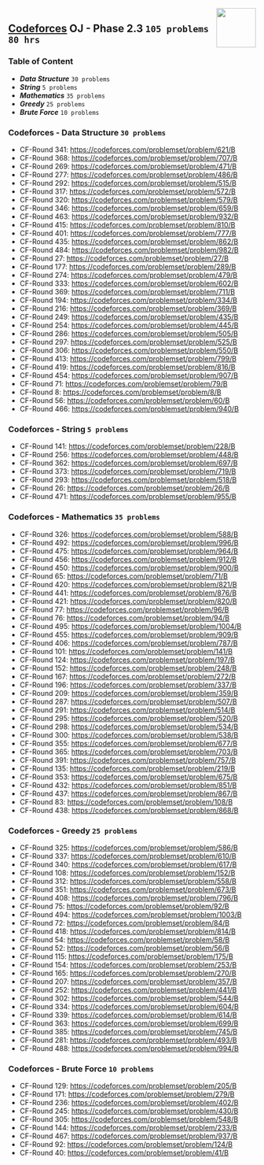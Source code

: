 <img align="right" width="80" src="https://github.com/cs-MohamedAyman/Problem-Solving-Training/blob/master/online-judges-logos/codeforces.jpg">

## [Codeforces](https://codeforces.com/) OJ - Phase 2.3 `105 problems` `80 hrs`

### Table of Content

- ***Data Structure*** `30 problems`
- ***String***         `5 problems`
- ***Mathematics***    `35 problems`
- ***Greedy***         `25 problems`
- ***Brute Force***    `10 problems`

### Codeforces - Data Structure `30 problems`

- CF-Round 341: https://codeforces.com/problemset/problem/621/B
- CF-Round 368: https://codeforces.com/problemset/problem/707/B
- CF-Round 269: https://codeforces.com/problemset/problem/471/B
- CF-Round 277: https://codeforces.com/problemset/problem/486/B
- CF-Round 292: https://codeforces.com/problemset/problem/515/B
- CF-Round 317: https://codeforces.com/problemset/problem/572/B
- CF-Round 320: https://codeforces.com/problemset/problem/579/B
- CF-Round 346: https://codeforces.com/problemset/problem/659/B
- CF-Round 463: https://codeforces.com/problemset/problem/932/B
- CF-Round 415: https://codeforces.com/problemset/problem/810/B
- CF-Round 401: https://codeforces.com/problemset/problem/777/B
- CF-Round 435: https://codeforces.com/problemset/problem/862/B
- CF-Round 484: https://codeforces.com/problemset/problem/982/B
- CF-Round 27: https://codeforces.com/problemset/problem/27/B
- CF-Round 177: https://codeforces.com/problemset/problem/289/B
- CF-Round 274: https://codeforces.com/problemset/problem/479/B
- CF-Round 333: https://codeforces.com/problemset/problem/602/B
- CF-Round 369: https://codeforces.com/problemset/problem/711/B
- CF-Round 194: https://codeforces.com/problemset/problem/334/B
- CF-Round 216: https://codeforces.com/problemset/problem/369/B
- CF-Round 249: https://codeforces.com/problemset/problem/435/B
- CF-Round 254: https://codeforces.com/problemset/problem/445/B
- CF-Round 286: https://codeforces.com/problemset/problem/505/B
- CF-Round 297: https://codeforces.com/problemset/problem/525/B
- CF-Round 306: https://codeforces.com/problemset/problem/550/B
- CF-Round 413: https://codeforces.com/problemset/problem/799/B
- CF-Round 419: https://codeforces.com/problemset/problem/816/B
- CF-Round 454: https://codeforces.com/problemset/problem/907/B
- CF-Round 71: https://codeforces.com/problemset/problem/79/B
- CF-Round 8: https://codeforces.com/problemset/problem/8/B
- CF-Round 56: https://codeforces.com/problemset/problem/60/B
- CF-Round 466: https://codeforces.com/problemset/problem/940/B

### Codeforces - String `5 problems`

- CF-Round 141: https://codeforces.com/problemset/problem/228/B
- CF-Round 256: https://codeforces.com/problemset/problem/448/B
- CF-Round 362: https://codeforces.com/problemset/problem/697/B
- CF-Round 373: https://codeforces.com/problemset/problem/719/B
- CF-Round 293: https://codeforces.com/problemset/problem/518/B
- CF-Round 26: https://codeforces.com/problemset/problem/26/B
- CF-Round 471: https://codeforces.com/problemset/problem/955/B

### Codeforces - Mathematics `35 problems`

- CF-Round 326: https://codeforces.com/problemset/problem/588/B
- CF-Round 492: https://codeforces.com/problemset/problem/996/B
- CF-Round 475: https://codeforces.com/problemset/problem/964/B
- CF-Round 456: https://codeforces.com/problemset/problem/912/B
- CF-Round 450: https://codeforces.com/problemset/problem/900/B
- CF-Round 65: https://codeforces.com/problemset/problem/71/B
- CF-Round 420: https://codeforces.com/problemset/problem/821/B
- CF-Round 441: https://codeforces.com/problemset/problem/876/B
- CF-Round 421: https://codeforces.com/problemset/problem/820/B
- CF-Round 77: https://codeforces.com/problemset/problem/96/B
- CF-Round 76: https://codeforces.com/problemset/problem/94/B
- CF-Round 495: https://codeforces.com/problemset/problem/1004/B
- CF-Round 455: https://codeforces.com/problemset/problem/909/B
- CF-Round 406: https://codeforces.com/problemset/problem/787/B
- CF-Round 101: https://codeforces.com/problemset/problem/141/B
- CF-Round 124: https://codeforces.com/problemset/problem/197/B
- CF-Round 152: https://codeforces.com/problemset/problem/248/B
- CF-Round 167: https://codeforces.com/problemset/problem/272/B
- CF-Round 196: https://codeforces.com/problemset/problem/337/B
- CF-Round 209: https://codeforces.com/problemset/problem/359/B
- CF-Round 287: https://codeforces.com/problemset/problem/507/B
- CF-Round 291: https://codeforces.com/problemset/problem/514/B
- CF-Round 295: https://codeforces.com/problemset/problem/520/B
- CF-Round 298: https://codeforces.com/problemset/problem/534/B
- CF-Round 300: https://codeforces.com/problemset/problem/538/B
- CF-Round 355: https://codeforces.com/problemset/problem/677/B
- CF-Round 365: https://codeforces.com/problemset/problem/703/B
- CF-Round 391: https://codeforces.com/problemset/problem/757/B
- CF-Round 135: https://codeforces.com/problemset/problem/219/B
- CF-Round 353: https://codeforces.com/problemset/problem/675/B
- CF-Round 432: https://codeforces.com/problemset/problem/851/B
- CF-Round 437: https://codeforces.com/problemset/problem/867/B
- CF-Round 83: https://codeforces.com/problemset/problem/108/B
- CF-Round 438: https://codeforces.com/problemset/problem/868/B

### Codeforces - Greedy `25 problems`

- CF-Round 325: https://codeforces.com/problemset/problem/586/B
- CF-Round 337: https://codeforces.com/problemset/problem/610/B
- CF-Round 340: https://codeforces.com/problemset/problem/617/B
- CF-Round 108: https://codeforces.com/problemset/problem/152/B
- CF-Round 312: https://codeforces.com/problemset/problem/558/B
- CF-Round 351: https://codeforces.com/problemset/problem/673/B
- CF-Round 408: https://codeforces.com/problemset/problem/796/B
- CF-Round 75: https://codeforces.com/problemset/problem/92/B
- CF-Round 494: https://codeforces.com/problemset/problem/1003/B
- CF-Round 72: https://codeforces.com/problemset/problem/84/B
- CF-Round 418: https://codeforces.com/problemset/problem/814/B
- CF-Round 54: https://codeforces.com/problemset/problem/58/B
- CF-Round 52: https://codeforces.com/problemset/problem/56/B
- CF-Round 115: https://codeforces.com/problemset/problem/175/B
- CF-Round 154: https://codeforces.com/problemset/problem/253/B
- CF-Round 165: https://codeforces.com/problemset/problem/270/B
- CF-Round 207: https://codeforces.com/problemset/problem/357/B
- CF-Round 252: https://codeforces.com/problemset/problem/441/B
- CF-Round 302: https://codeforces.com/problemset/problem/544/B
- CF-Round 334: https://codeforces.com/problemset/problem/604/B
- CF-Round 339: https://codeforces.com/problemset/problem/614/B
- CF-Round 363: https://codeforces.com/problemset/problem/699/B
- CF-Round 385: https://codeforces.com/problemset/problem/745/B
- CF-Round 281: https://codeforces.com/problemset/problem/493/B
- CF-Round 488: https://codeforces.com/problemset/problem/994/B

### Codeforces - Brute Force `10 problems`

- CF-Round 129: https://codeforces.com/problemset/problem/205/B
- CF-Round 171: https://codeforces.com/problemset/problem/279/B
- CF-Round 236: https://codeforces.com/problemset/problem/402/B
- CF-Round 245: https://codeforces.com/problemset/problem/430/B
- CF-Round 305: https://codeforces.com/problemset/problem/548/B
- CF-Round 144: https://codeforces.com/problemset/problem/233/B
- CF-Round 467: https://codeforces.com/problemset/problem/937/B
- CF-Round 92: https://codeforces.com/problemset/problem/124/B
- CF-Round 40: https://codeforces.com/problemset/problem/41/B
